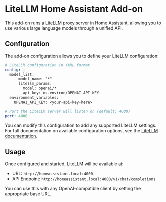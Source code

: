 # LiteLLM Home Assistant Add-on

This add-on runs a [LiteLLM](https://github.com/BerriAI/litellm) proxy server in Home Assistant, allowing you to use various large language models through a unified API.

## Configuration

The add-on configuration allows you to define your LiteLLM configuration:

```yaml
# LiteLLM configuration in YAML format
config: |-
  model_list:
    - model_name: "*"
      litellm_params:
        model: openai/*
        api_key: os.environ/OPENAI_API_KEY
  environment_variables:
    OPENAI_API_KEY: <your-api-key-here>

# Port the LiteLLM server will listen on (default: 4000)
port: 4000
```

You can modify this configuration to add any supported LiteLLM settings. For full documentation on available configuration options, see the [LiteLLM documentation](https://docs.litellm.ai/docs/).

## Usage

Once configured and started, LiteLLM will be available at:

- URL: `http://homeassistant.local:4000`
- API Endpoint: `http://homeassistant.local:4000/v1/chat/completions`

You can use this with any OpenAI-compatible client by setting the appropriate base URL.
